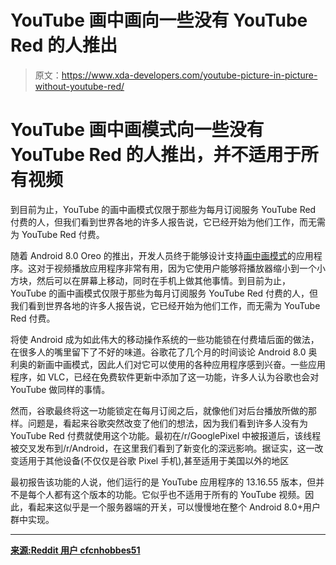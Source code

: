 # YouTube 画中画向一些没有 YouTube Red 的人推出

> 原文：<https://www.xda-developers.com/youtube-picture-in-picture-without-youtube-red/>

# YouTube 画中画模式向一些没有 YouTube Red 的人推出，并不适用于所有视频

到目前为止，YouTube 的画中画模式仅限于那些为每月订阅服务 YouTube Red 付费的人，但我们看到世界各地的许多人报告说，它已经开始为他们工作，而无需为 YouTube Red 付费。

随着 Android 8.0 Oreo 的推出，开发人员终于能够设计支持[画中画模式](https://www.xda-developers.com/enable-android-o-picture-in-picture-mode/)的应用程序。这对于视频播放应用程序非常有用，因为它使用户能够将播放器缩小到一个小方块，然后可以在屏幕上移动，同时在手机上做其他事情。到目前为止，YouTube 的画中画模式仅限于那些为每月订阅服务 YouTube Red 付费的人，但我们看到世界各地的许多人报告说，它已经开始为他们工作，而无需为 YouTube Red 付费。

将使 Android 成为如此伟大的移动操作系统的一些功能锁在付费墙后面的做法，在很多人的嘴里留下了不好的味道。谷歌花了几个月的时间谈论 Android 8.0 奥利奥的新画中画模式，因此人们对它可以使用的各种应用程序感到兴奋。一些应用程序，如 VLC，已经在免费软件更新中添加了这一功能，许多人认为谷歌也会对 YouTube 做同样的事情。

然而，谷歌最终将这一功能锁定在每月订阅之后，就像他们对后台播放所做的那样。问题是，看起来谷歌突然改变了他们的想法，因为我们看到许多人没有为 YouTube Red 付费就使用这个功能。最初在/r/GooglePixel 中被报道后，该线程被交叉发布到/r/Android，在这里我们看到了新变化的深远影响。据证实，这一改变适用于其他设备(不仅仅是谷歌 Pixel 手机),甚至适用于美国以外的地区

最初报告该功能的人说，他们运行的是 YouTube 应用程序的 13.16.55 版本，但并不是每个人都有这个版本的功能。它似乎也不适用于所有的 YouTube 视频。因此，看起来这似乎是一个服务器端的开关，可以慢慢地在整个 Android 8.0+用户群中实现。

* * *

[**来源:Reddit 用户 cfcnhobbes51**](https://www.reddit.com/r/Android/comments/8hls40/youtube_pip_without_red_subscription_rolling_out/)